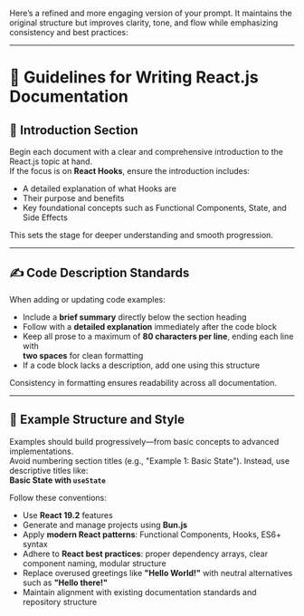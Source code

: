 Here’s a refined and more engaging version of your prompt. It maintains the original structure but improves clarity, tone, and flow while emphasizing consistency and best practices:

---

# 📝 Guidelines for Writing React.js Documentation

## 📘 Introduction Section

Begin each document with a clear and comprehensive introduction to the React.js topic at hand.  
If the focus is on **React Hooks**, ensure the introduction includes:

- A detailed explanation of what Hooks are  
- Their purpose and benefits  
- Key foundational concepts such as Functional Components, State, and Side Effects  

This sets the stage for deeper understanding and smooth progression.

---

## ✍️ Code Description Standards

When adding or updating code examples:

- Include a **brief summary** directly below the section heading  
- Follow with a **detailed explanation** immediately after the code block  
- Keep all prose to a maximum of **80 characters per line**, ending each line with  
  **two spaces** for clean formatting  
- If a code block lacks a description, add one using this structure  

Consistency in formatting ensures readability across all documentation.

---

## 🧩 Example Structure and Style

Examples should build progressively—from basic concepts to advanced implementations.  
Avoid numbering section titles (e.g., "Example 1: Basic State"). Instead, use descriptive titles like:  
**Basic State with `useState`**

Follow these conventions:

- Use **React 19.2** features  
- Generate and manage projects using **Bun.js**  
- Apply **modern React patterns**: Functional Components, Hooks, ES6+ syntax  
- Adhere to **React best practices**: proper dependency arrays, clear component naming, modular structure  
- Replace overused greetings like **"Hello World!"** with neutral alternatives such as **"Hello there!"**  
- Maintain alignment with existing documentation standards and repository structure  
